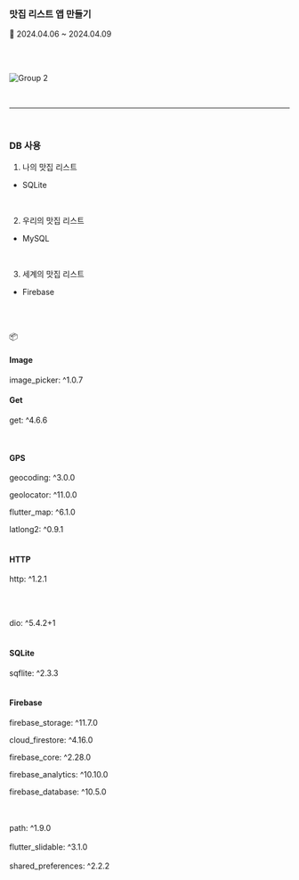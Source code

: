 ### 맛집 리스트 앱 만들기 

📆 2024.04.06 ~ 2024.04.09

<br><br>

![Group 2](https://github.com/likewoody/favoriteFoodApp/assets/151493474/77de1cba-4d78-4e45-9012-d47d4dbe6775)

<br>


<hr>
<br>




### DB 사용
1. 나의 맛집 리스트
- SQLite

<br>

2. 우리의 맛집 리스트
- MySQL

<br>

3. 세계의 맛집 리스트
- Firebase

<br><br>


📦
<br>
#### Image
image_picker: ^1.0.7
<br>

#### Get
get: ^4.6.6

<br>

#### GPS
geocoding: ^3.0.0

geolocator: ^11.0.0

flutter_map: ^6.1.0

latlong2: ^0.9.1
<br><br>

#### HTTP
http: ^1.2.1

<br><br>

dio: ^5.4.2+1
<br><br>

#### SQLite
sqflite: ^2.3.3
<br><br>

#### Firebase 
firebase_storage: ^11.7.0

cloud_firestore: ^4.16.0

firebase_core: ^2.28.0

firebase_analytics: ^10.10.0

firebase_database: ^10.5.0


<br><br>
path: ^1.9.0
<br><br>
flutter_slidable: ^3.1.0
<br><br>
shared_preferences: ^2.2.2
